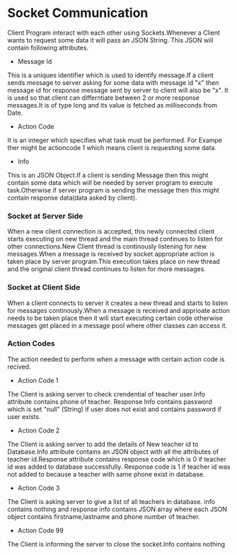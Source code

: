 # Socket Communication

Client Program interact with each other using Sockets.Whenever a Client wants to request some data it will pass an JSON String. This JSON will contain following attributes.

* Message Id

This is a uniques identifier which is used to identify message.If a client sends message to server asking for some data with message id "x" then message id for response message sent by server to client will also be "x". It is used so that client can differntiate between 2 or more response messages.It is of type long and its value is fetched as milliseconds from Date.


* Action Code

It is an integer which specifies what task must be performed. For Exampe ther might be actioncode 1 which means client is requesting some data.

* Info

This is an  JSON Object.If a client is sending Message then this might contain some data which will be needed by server program to execute task.Otherwise if server program is sending the message then this might contain response data(data asked by client).

### Socket at Server Side

When a new client connection is accepted, this newly connected client starts executing on new thread and the main thread continues to listen for other connections.New Client thread is continously listening for new messages.When a message is received by socket appropriate action is taken place by server program.This execution takes place on new thread and the original client thread continues to listen for more messages.


### Socket at Client Side

When a client connects to server it creates a new thread and starts to listen for messages continously.When a message is received and apprioate action needs to be taken place then it will start executing certain code otherwise messages get placed in a message pool where other classes can access it.


### Action Codes

The action needed to perform when a message with certain action code is recived.

* Action Code 1

The Client is asking server to check crendential of teacher user.Info attribute contains phone of teacher. Response Info contains  password which is set "null" (String) if user does not exist and contains password if user exists.

* Action Code 2

The Client is asking server to add the details of New teacher id to Database.Info attribute contains an JSON object with all the attributes of teacher id.Response attribute contains response code which is 0 if teacher id was added to database successfully. Response code is 1 if teacher id was not added to because a teacher with same phone exist in database.

* Action Code 3

The Client is asking server to give a list of all teachers in database. info contains nothing and response info contains JSON array where each JSON object contains firstname,lastname and phone number of teacher.

* Action Code 99

The Client is informing the server to close the socket.Info contains nothing